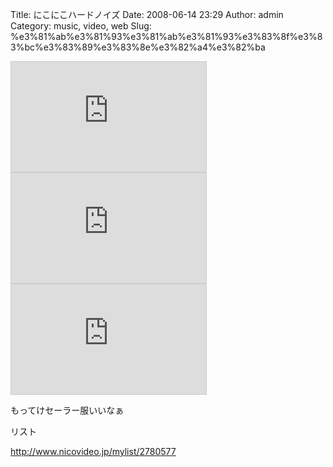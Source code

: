 Title: にこにこハードノイズ
Date: 2008-06-14 23:29
Author: admin
Category: music, video, web
Slug: %e3%81%ab%e3%81%93%e3%81%ab%e3%81%93%e3%83%8f%e3%83%bc%e3%83%89%e3%83%8e%e3%82%a4%e3%82%ba

<iframe width="312" height="176" src="http://ext.nicovideo.jp/thumb/sm823510" scrolling="no" style="border:solid 1px #CCC;" frameborder="0"></iframe>  
  

<iframe width="312" height="176" src="http://ext.nicovideo.jp/thumb/sm3654229" scrolling="no" style="border:solid 1px #CCC;" frameborder="0"></iframe>  
  

<iframe width="312" height="176" src="http://ext.nicovideo.jp/thumb/sm735710" scrolling="no" style="border:solid 1px #CCC;" frameborder="0"></iframe>

<div>

</div>

<div>

もってけセーラー服いいなぁ

</div>

<div>

</div>

<div>

リスト

</div>

<div>

<http://www.nicovideo.jp/mylist/2780577>

</div>
